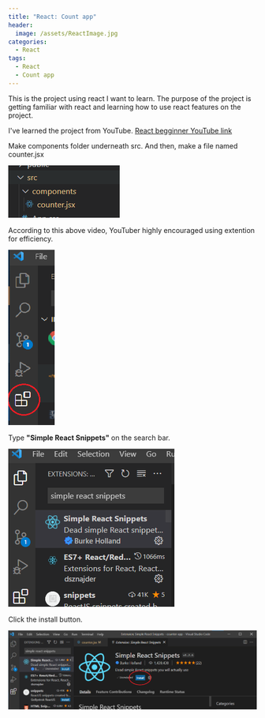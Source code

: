 ```yaml
---
title: "React: Count app"
header:
  image: /assets/ReactImage.jpg
categories:
  - React
tags:
  - React
  - Count app
---
```



This is the project using react I want to learn. The purpose of the project is getting familiar with react and learning how to use react features on the project.

I've learned the project from YouTube.
 [React begginner YouTube link](https://www.youtube.com/watch?v=Ke90Tje7VS0&t=1259s)

Make components folder underneath src.
And then, make a file named counter.jsx

![Image react components file structure](/assets/componentsFileStructure.png)

According to this above video, YouTuber highly encouraged using extention for efficiency.

![Image react extention tab](/assets/ExtentionTab.png)

Type **"Simple React Snippets"** on the search bar.

![Image react extention](/assets/Extention.png)

Click the install button.

![Image install extention](/assets/InstallExtention.png)

